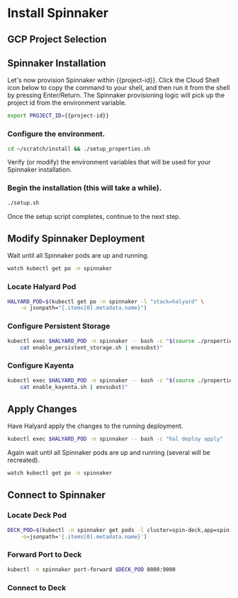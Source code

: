 # Install Spinnaker

## GCP Project Selection

<walkthrough-project-billing-setup>
</walkthrough-project-billing-setup>

## Spinnaker Installation

Let's now provision Spinnaker within {{project-id}}. Click the Cloud Shell icon below to copy the command to your shell, and then run it from the shell by pressing Enter/Return. The Spinnaker provisioning logic will pick up the project id from the environment variable.

```bash
export PROJECT_ID={{project-id}}
```

### Configure the environment.

```bash
cd ~/scratch/install && ./setup_properties.sh
```

Verify (or modify) the environment variables that will be used for your Spinnaker installation.

<walkthrough-editor-open-file
    filePath="scratch/install/properties"
    text="Open properties file">
</walkthrough-editor-open-file>

### Begin the installation (this will take a while).

```bash
./setup.sh
```

Once the setup script completes, continue to the next step.

## Modify Spinnaker Deployment

Wait until all Spinnaker pods are up and running.

```bash
watch kubectl get po -n spinnaker
```

### Locate Halyard Pod

```bash
HALYARD_POD=$(kubectl get po -n spinnaker -l "stack=halyard" \
    -o jsonpath="{.items[0].metadata.name}")
```

### Configure Persistent Storage

```bash
kubectl exec $HALYARD_POD -n spinnaker -- bash -c "$(source ./properties &&
    cat enable_persistent_storage.sh | envsubst)"
```

### Configure Kayenta

```bash
kubectl exec $HALYARD_POD -n spinnaker -- bash -c "$(source ./properties &&
    cat enable_kayenta.sh | envsubst)"
```

## Apply Changes

Have Halyard apply the changes to the running deployment.

```bash
kubectl exec $HALYARD_POD -n spinnaker -- bash -c "hal deploy apply"
```

Again wait until all Spinnaker pods are up and running (several will be recreated).

```bash
watch kubectl get po -n spinnaker
```

## Connect to Spinnaker

### Locate Deck Pod

```bash
DECK_POD=$(kubectl -n spinnaker get pods -l cluster=spin-deck,app=spin \
    -o=jsonpath='{.items[0].metadata.name}')
```

### Forward Port to Deck

```bash
kubectl -n spinnaker port-forward $DECK_POD 8080:9000
```

### Connect to Deck

<walkthrough-spotlight-pointer
    spotlightId="devshell-web-preview-button"
    text="Connect to Spinnaker via 'Preview on port 8080'">
</walkthrough-spotlight-pointer>
